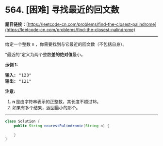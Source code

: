 # 564. [困难] 寻找最近的回文数

**题目链接：**[https://leetcode-cn.com/problems/find-the-closest-palindrome](https://leetcode-cn.com/problems/find-the-closest-palindrome)

---

<div class="content__1Y2H">
 <div class="notranslate">
  <p>给定一个整数 n ，你需要找到与它最近的回文数（不包括自身）。</p> 
  <p>“最近的”定义为两个整数<strong>差的绝对值</strong>最小。</p> 
  <p><strong>示例 1:</strong></p> 
  <pre class="language-text"><strong>输入:</strong> "123"
<strong>输出:</strong> "121"
</pre> 
  <p><strong>注意:</strong></p> 
  <ol> 
   <li><strong>n </strong>是由字符串表示的正整数，其长度不超过18。</li> 
   <li>如果有多个结果，返回最小的那个。</li> 
  </ol> 
 </div>
</div>

---

```java
class Solution {
    public String nearestPalindromic(String n) {
        
    }
}
```